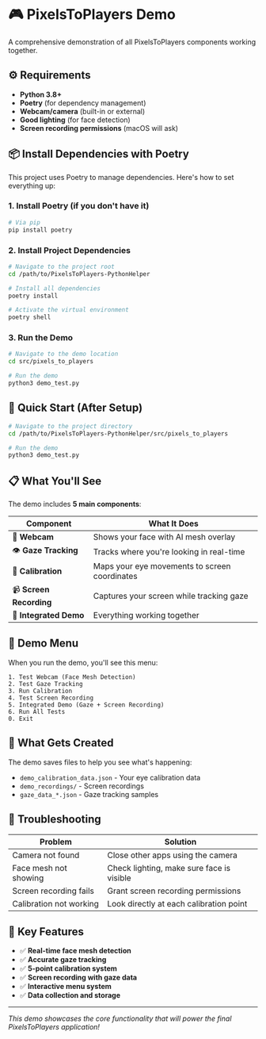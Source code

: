 # 🎮 PixelsToPlayers Demo

A comprehensive demonstration of all PixelsToPlayers components working together.

## ⚙️ Requirements

- **Python 3.8+**
- **Poetry** (for dependency management)
- **Webcam/camera** (built-in or external)
- **Good lighting** (for face detection)
- **Screen recording permissions** (macOS will ask)

## 📦 Install Dependencies with Poetry

This project uses Poetry to manage dependencies. Here's how to set everything up:

### 1. Install Poetry (if you don't have it)
```bash
# Via pip
pip install poetry
```

### 2. Install Project Dependencies
```bash
# Navigate to the project root
cd /path/to/PixelsToPlayers-PythonHelper

# Install all dependencies
poetry install

# Activate the virtual environment
poetry shell
```

### 3. Run the Demo
```bash
# Navigate to the demo location
cd src/pixels_to_players

# Run the demo
python3 demo_test.py
```

## 🚀 Quick Start (After Setup)

```bash
# Navigate to the project directory
cd /path/to/PixelsToPlayers-PythonHelper/src/pixels_to_players

# Run the demo
python3 demo_test.py
```

## 📋 What You'll See

The demo includes **5 main components**:

| Component | What It Does |
|-----------|--------------|
| 🎥 **Webcam** | Shows your face with AI mesh overlay |
| 👁️ **Gaze Tracking** | Tracks where you're looking in real-time |
| 🎯 **Calibration** | Maps your eye movements to screen coordinates |
| 📹 **Screen Recording** | Captures your screen while tracking gaze |
| 🔄 **Integrated Demo** | Everything working together |

## 🎯 Demo Menu

When you run the demo, you'll see this menu:

```
1. Test Webcam (Face Mesh Detection)
2. Test Gaze Tracking  
3. Run Calibration
4. Test Screen Recording
5. Integrated Demo (Gaze + Screen Recording)
6. Run All Tests
0. Exit
```

## 📁 What Gets Created

The demo saves files to help you see what's happening:

- `demo_calibration_data.json` - Your eye calibration data
- `demo_recordings/` - Screen recordings
- `gaze_data_*.json` - Gaze tracking samples


## 🔧 Troubleshooting

| Problem | Solution |
|---------|----------|
| Camera not found | Close other apps using the camera |
| Face mesh not showing | Check lighting, make sure face is visible |
| Screen recording fails | Grant screen recording permissions |
| Calibration not working | Look directly at each calibration point |

## 🎯 Key Features

- ✅ **Real-time face mesh detection**
- ✅ **Accurate gaze tracking** 
- ✅ **5-point calibration system**
- ✅ **Screen recording with gaze data**
- ✅ **Interactive menu system**
- ✅ **Data collection and storage**
---

*This demo showcases the core functionality that will power the final PixelsToPlayers application!*